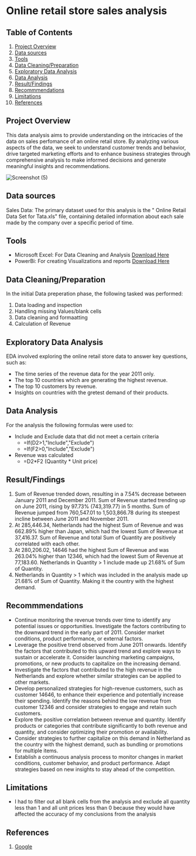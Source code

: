 # Online retail store sales analysis

## Table of Contents
1. [Project Overview](#project-overview)
2. [Data sources](#data-sources)
3. [Tools](#tools)
4. [Data Cleaning/Preparation](#data-cleaningpreparation)
5. [Exploratory Data Analysis](#exploratory-data-analysis)
6. [Data Analysis](#data-analysis)
7. [Result/Findings](#resultfindings)
8. [Recommmendations](#recommmendations)
9. [Limitations](#limitations)
10. [References](#references)



## Project Overview

This data analysis aims to provide understanding on the intricacies of the data on sales perfomance of an online retail store. By analyzing various aspects of the data, we seek to understand customer trends and behavior, drive targeted marketing efforts and to enhance business strategies through comprehensive analysis to make informed decisions and generate meaningful insights and recommendations.


![Screenshot (5)](https://github.com/trustebunu/online-store-analysis/assets/112251584/cab0b2a7-0b04-4248-9811-419691918886)

## Data sources

Sales Data: The primary dataset used for this analysis is the " Online Retail Data Set for Tata.xls" file, containing detailed information about each sale made by the company over a specific period of time.

## Tools

- Microsoft Excel: For Data Cleaning and Analysis [Download Here](https://www.microsoft.com/en-us/microsoft-365/excel?ocid=ORSEARCH_Bing)
- PowerBi: For creating Visualizations and reports [Download Here](https://powerbi.microsoft.com/en-us/downloads/)

## Data Cleaning/Preparation

In the initial Data preperation phase, the following tasked was performed:
1. Data loading and inspection
2. Handling missing Values/blank cells
3. Data cleaning and formaatting
4. Calculation of Revenue
   
## Exploratory Data Analysis
EDA involved exploring the online retail store data to answer key questions, such as:
- The time series of the revenue data for the year 2011 only.
- The top 10 countries which are generating the highest revenue.
- The top 10 customers by revenue.
- Insights on countries with the gretest demand of their products.
  
## Data Analysis
For the analysis the following formulas were used to:
- Include and Exclude data that did not meet a certain criteria
  - =If(D2>1,"Include","Exclude") 
  - =If(F2>0,"Include","Exclude")
- Revenue was calculated
  - =D2*F2 (Quantity * Unit price)
    
## Result/Findings
1. Sum of Revenue trended down, resulting in a 7.54% decrease between January 2011 and December 2011.﻿ Sum of Revenue started trending up on June 2011, rising by 97.73% (743,319.77) in 5 months. Sum of Revenue jumped from 760,547.01 to 1,503,866.78 during its steepest incline between June 2011 and November 2011.
2. At 285,446.34, Netherlands had the highest Sum of Revenue and was 662.89% higher than Japan, which had the lowest Sum of Revenue at 37,416.37. ﻿Sum of Revenue and total Sum of Quantity are positively correlated with each other.
3. At 280,206.02, 14646 had the highest Sum of Revenue and was 263.04% higher than 12346, which had the lowest Sum of Revenue at 77,183.60. Netherlands in Quantity > 1 include made up 21.68% of Sum of Quantity.
4. Netherlands in Quantity > 1 which was included in the analysis made up 21.68% of Sum of Quantity.﻿ Making it the country with the highest demand.
   
## Recommmendations
- Continue monitoring the revenue trends over time to identify any potential issues or opportunities. Investigate the factors contributing to the downward trend in the early part of 2011. Consider market conditions, product performance, or external factors.
- Leverage the positive trend observed from June 2011 onwards. Identify the factors that contributed to this upward trend and explore ways to sustain or accelerate it. Consider launching marketing campaigns, promotions, or new products to capitalize on the increasing demand.
- Investigate the factors that contributed to the high revenue in the Netherlands and explore whether similar strategies can be applied to other markets.
- Develop personalized strategies for high-revenue customers, such as customer 14646, to enhance their experience and potentially increase their spending. Identify the reasons behind the low revenue from customer 12346 and consider strategies to engage and retain such customers.
- Explore the positive correlation between revenue and quantity. Identify products or categories that contribute significantly to both revenue and quantity, and consider optimizing their promotion or availability.
- Consider strategies to further capitalize on this demand in Netherland as the country with the highest demand, such as bundling or promotions for multiple items.
- Establish a continuous analysis process to monitor changes in market conditions, customer behavior, and product performance. Adapt strategies based on new insights to stay ahead of the competition.

## Limitations
- I had to filter out all blank cells from the analysis and exclude all quantity less than 1 and all unit prices less than 0 because they would have affected the accuracy of my conclusions from the analysis
  
## References
1. [Google](https://www.google.com)
